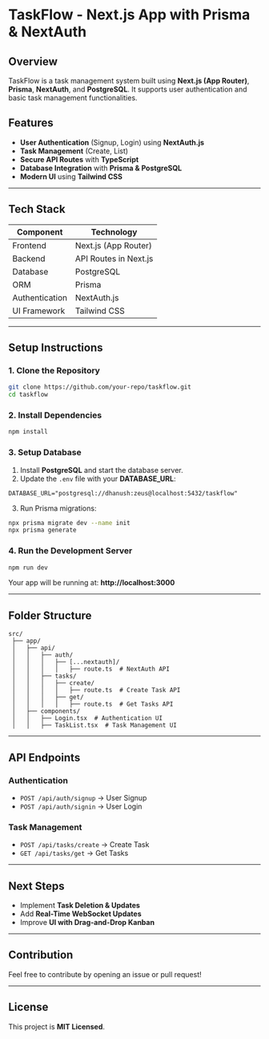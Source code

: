 # TaskFlow - Next.js App with Prisma & NextAuth

## Overview
TaskFlow is a task management system built using **Next.js (App Router)**, **Prisma**, **NextAuth**, and **PostgreSQL**. It supports user authentication and basic task management functionalities.

## Features
- **User Authentication** (Signup, Login) using **NextAuth.js**
- **Task Management** (Create, List)
- **Secure API Routes** with **TypeScript**
- **Database Integration** with **Prisma & PostgreSQL**
- **Modern UI** using **Tailwind CSS**

---
## Tech Stack

| Component          | Technology |
|-------------------|------------|
| Frontend         | Next.js (App Router) |
| Backend          | API Routes in Next.js |
| Database         | PostgreSQL |
| ORM             | Prisma |
| Authentication   | NextAuth.js |
| UI Framework    | Tailwind CSS |

---
## Setup Instructions

### 1. Clone the Repository
```sh
git clone https://github.com/your-repo/taskflow.git
cd taskflow
```

### 2. Install Dependencies
```sh
npm install
```

### 3. Setup Database
1. Install **PostgreSQL** and start the database server.
2. Update the `.env` file with your **DATABASE_URL**:
```env
DATABASE_URL="postgresql://dhanush:zeus@localhost:5432/taskflow"
```
3. Run Prisma migrations:
```sh
npx prisma migrate dev --name init
npx prisma generate
```

### 4. Run the Development Server
```sh
npm run dev
```
Your app will be running at: **http://localhost:3000**

---
## Folder Structure
```
src/
 ├── app/
 │   ├── api/
 │   │   ├── auth/
 │   │   │   ├── [...nextauth]/
 │   │   │   │   ├── route.ts  # NextAuth API
 │   │   ├── tasks/
 │   │   │   ├── create/
 │   │   │   │   ├── route.ts  # Create Task API
 │   │   │   ├── get/
 │   │   │   │   ├── route.ts  # Get Tasks API
 │   ├── components/
 │   │   ├── Login.tsx  # Authentication UI
 │   │   ├── TaskList.tsx  # Task Management UI
```

---
## API Endpoints

### **Authentication**
- `POST /api/auth/signup` → User Signup
- `POST /api/auth/signin` → User Login

### **Task Management**
- `POST /api/tasks/create` → Create Task
- `GET /api/tasks/get` → Get Tasks

---
## Next Steps
- Implement **Task Deletion & Updates**
- Add **Real-Time WebSocket Updates**
- Improve **UI with Drag-and-Drop Kanban**

---
## Contribution
Feel free to contribute by opening an issue or pull request!

---
## License
This project is **MIT Licensed**.
